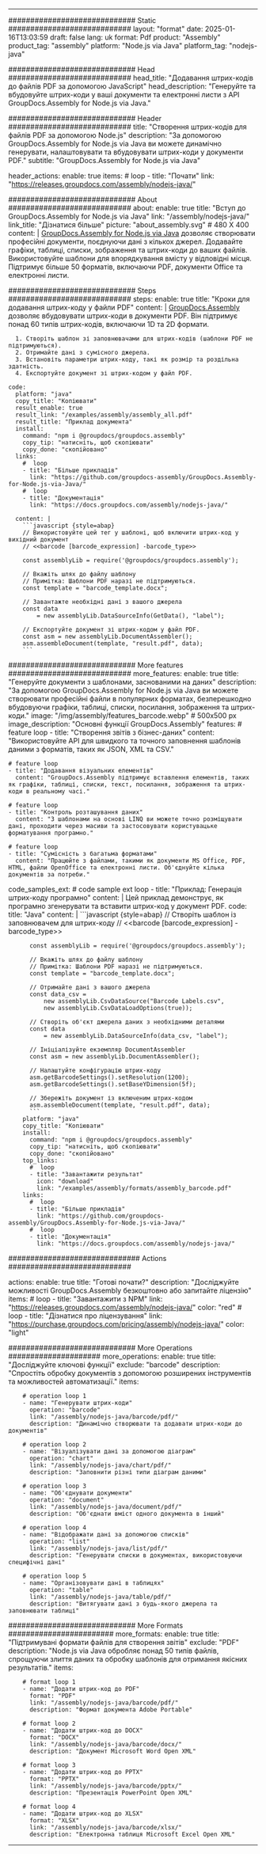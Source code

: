 



---
############################# Static ############################
layout: "format"
date:  2025-01-16T13:03:59
draft: false
lang: uk
format: Pdf
product: "Assembly"
product_tag: "assembly"
platform: "Node.js via Java"
platform_tag: "nodejs-java"

############################# Head ############################
head_title: "Додавання штрих-кодів до файлів PDF за допомогою JavaScript"
head_description: "Генеруйте та вбудовуйте штрих-коди у ваші документи та електронні листи з API GroupDocs.Assembly for Node.js via Java."

############################# Header ############################
title: "Створення штрих-кодів для файлів PDF за допомогою Node.js" 
description: "За допомогою GroupDocs.Assembly for Node.js via Java ви можете динамічно генерувати, налаштовувати та вбудовувати штрих-коди у документи PDF."
subtitle: "GroupDocs.Assembly for Node.js via Java" 

header_actions:
  enable: true
  items:
    #  loop
    - title: "Почати"
      link: "https://releases.groupdocs.com/assembly/nodejs-java/"
      
############################# About ############################
about:
    enable: true
    title: "Вступ до GroupDocs.Assembly for Node.js via Java"
    link: "/assembly/nodejs-java/"
    link_title: "Дізнатися більше"
    picture: "about_assembly.svg" # 480 X 400
    content: |
       [GroupDocs.Assembly for Node.js via Java](/assembly/nodejs-java/) дозволяє створювати професійні документи, поєднуючи дані з кількох джерел. Додавайте графіки, таблиці, списки, зображення та штрих-коди до ваших файлів. Використовуйте шаблони для впорядкування вмісту у відповідні місця. Підтримує більше 50 форматів, включаючи PDF, документи Office та електронні листи.

############################# Steps ############################
steps:
    enable: true
    title: "Кроки для додавання штрих-коду у файли PDF"
    content: |
      [GroupDocs.Assembly](/assembly/nodejs-java/) дозволяє вбудовувати штрих-коди в документи PDF. Він підтримує понад 60 типів штрих-кодів, включаючи 1D та 2D формати.
      
      1. Створіть шаблон зі заповнювачами для штрих-кодів (шаблони PDF не підтримуються).
      2. Отримайте дані з сумісного джерела.
      3. Встановіть параметри штрих-коду, такі як розмір та роздільна здатність.
      4. Експортуйте документ зі штрих-кодом у файл PDF.
   
    code:
      platform: "java"
      copy_title: "Копіювати"
      result_enable: true
      result_link: "/examples/assembly/assembly_all.pdf"
      result_title: "Приклад документа"
      install:
        command: "npm i @groupdocs/groupdocs.assembly"
        copy_tip: "натисніть, щоб скопіювати"
        copy_done: "скопійовано"
      links:
        #  loop
        - title: "Більше прикладів"
          link: "https://github.com/groupdocs-assembly/GroupDocs.Assembly-for-Node.js-via-Java/"
        #  loop
        - title: "Документація"
          link: "https://docs.groupdocs.com/assembly/nodejs-java/"
          
      content: |
        ```javascript {style=abap}
        // Використовуйте цей тег у шаблоні, щоб включити штрих-код у вихідний документ
        // <<barcode [barcode_expression] -barcode_type>>
    
        const assemblyLib = require('@groupdocs/groupdocs.assembly');

        // Вкажіть шлях до файлу шаблону
        // Примітка: Шаблони PDF наразі не підтримуються.
        const template = "barcode_template.docx";

        // Завантажте необхідні дані з вашого джерела
        const data 
            = new assemblyLib.DataSourceInfo(GetData(), "label");

        // Експортуйте документ зі штрих-кодом у файл PDF.
        const asm = new assemblyLib.DocumentAssembler();
        asm.assembleDocument(template, "result.pdf", data);
        ```           

############################# More features ############################
more_features:
  enable: true
  title: "Генеруйте документи з шаблонами, заснованими на даних"
  description: "За допомогою GroupDocs.Assembly for Node.js via Java ви можете створювати професійні файли в популярних форматах, безперешкодно вбудовуючи графіки, таблиці, списки, посилання, зображення та штрих-коди."
  image: "/img/assembly/features_barcode.webp" # 500x500 px
  image_description: "Основні функції GroupDocs.Assembly"
  features:
    # feature loop
    - title: "Створення звітів з бізнес-даних"
      content: "Використовуйте API для швидкого та точного заповнення шаблонів даними з форматів, таких як JSON, XML та CSV."

    # feature loop
    - title: "Додавання візуальних елементів"
      content: "GroupDocs.Assembly підтримує вставлення елементів, таких як графіки, таблиці, списки, текст, посилання, зображення та штрих-коди в реальному часі."

    # feature loop
    - title: "Контроль розташування даних"
      content: "З шаблонами на основі LINQ ви можете точно розміщувати дані, проходити через масиви та застосовувати користувацьке форматування програмно."

    # feature loop
    - title: "Сумісність з багатьма форматами"
      content: "Працюйте з файлами, такими як документи MS Office, PDF, HTML, файли OpenOffice та електронні листи. Об'єднуйте кілька документів за потреби."
      
  code_samples_ext:
    # code sample ext loop
    - title: "Приклад: Генерація штрих-коду програмно"
      content: |
        Цей приклад демонструє, як програмно згенерувати та вставити штрих-код у документ PDF.
      code:
        title: "Java"
        content: |
          ```javascript {style=abap}
          // Створіть шаблон із заповнювачем для штрих-коду
          // <<barcode [barcode_expression] -barcode_type>>
          
          const assemblyLib = require('@groupdocs/groupdocs.assembly');

          // Вкажіть шлях до файлу шаблону
          // Примітка: Шаблони PDF наразі не підтримуються.
          const template = "barcode_template.docx";

          // Отримайте дані з вашого джерела
          const data_csv =
              new assemblyLib.CsvDataSource("Barcode Labels.csv", 
              new assemblyLib.CsvDataLoadOptions(true));

          // Створіть об'єкт джерела даних з необхідними деталями
          const data 
              = new assemblyLib.DataSourceInfo(data_csv, "label");

          // Ініціалізуйте екземпляр DocumentAssembler
          const asm = new assemblyLib.DocumentAssembler();

          // Налаштуйте конфігурацію штрих-коду
          asm.getBarcodeSettings().setResolution(1200);
          asm.getBarcodeSettings().setBaseYDimension(5f);

          // Збережіть документ із включеним штрих-кодом
          asm.assembleDocument(template, "result.pdf", data);
          ```
        platform: "java"
        copy_title: "Копіювати"
        install:
          command: "npm i @groupdocs/groupdocs.assembly"
          copy_tip: "натисніть, щоб скопіювати"
          copy_done: "скопійовано"
        top_links:
          #  loop
          - title: "Завантажити результат"
            icon: "download"
            link: "/examples/assembly/formats/assembly_barcode.pdf"
        links:
          #  loop
          - title: "Більше прикладів"
            link: "https://github.com/groupdocs-assembly/GroupDocs.Assembly-for-Node.js-via-Java/"
          #  loop
          - title: "Документація"
            link: "https://docs.groupdocs.com/assembly/nodejs-java/"
            

            


############################## Actions ############################

actions:
  enable: true
  title: "Готові почати?"
  description: "Досліджуйте можливості GroupDocs.Assembly безкоштовно або запитайте ліцензію"
  items:
    #  loop
    - title: "Завантажити з NPM"
      link: "https://releases.groupdocs.com/assembly/nodejs-java/"
      color: "red"
        #  loop
    - title: "Дізнатися про ліцензування"
      link: "https://purchase.groupdocs.com/pricing/assembly/nodejs-java/"
      color: "light"


############################# More Operations #####################
more_operations:
    enable: true
    title: "Досліджуйте ключові функції"
    exclude: "barcode"
    description: "Спростіть обробку документів з допомогою розширених інструментів та можливостей автоматизації."
    items: 
          
        # operation loop 1
        - name: "Генерувати штрих-коди"
          operation: "barcode"
          link: "/assembly/nodejs-java/barcode/pdf/"
          description: "Динамічно створювати та додавати штрих-коди до документів"

        # operation loop 2
        - name: "Візуалізувати дані за допомогою діаграм"
          operation: "chart"
          link: "/assembly/nodejs-java/chart/pdf/"
          description: "Заповнити різні типи діаграм даними"

        # operation loop 3
        - name: "Об'єднувати документи"
          operation: "document"
          link: "/assembly/nodejs-java/document/pdf/"
          description: "Об'єднати вміст одного документа в інший"

        # operation loop 4
        - name: "Відображати дані за допомогою списків"
          operation: "list"
          link: "/assembly/nodejs-java/list/pdf/"
          description: "Генерувати списки в документах, використовуючи специфічні дані"

        # operation loop 5
        - name: "Організовувати дані в таблицях"
          operation: "table"
          link: "/assembly/nodejs-java/table/pdf/"
          description: "Витягувати дані з будь-якого джерела та заповнювати таблиці"
         
          
############################# More Formats ########################
more_formats:
    enable: true
    title: "Підтримувані формати файлів для створення звітів"
    exclude: "PDF"
    description: "Node.js via Java обробляє понад 50 типів файлів, спрощуючи злиття даних та обробку шаблонів для отримання якісних результатів."
    items: 
          
        # format loop 1
        - name: "Додати штрих-код до PDF"
          format: "PDF"
          link: "/assembly/nodejs-java/barcode/pdf/"
          description: "Формат документа Adobe Portable"
          
        # format loop 2
        - name: "Додати штрих-код до DOCX"
          format: "DOCX"
          link: "/assembly/nodejs-java/barcode/docx/"
          description: "Документ Microsoft Word Open XML"
          
        # format loop 3
        - name: "Додати штрих-код до PPTX"
          format: "PPTX"
          link: "/assembly/nodejs-java/barcode/pptx/"
          description: "Презентація PowerPoint Open XML"
          
        # format loop 4
        - name: "Додати штрих-код до XLSX"
          format: "XLSX"
          link: "/assembly/nodejs-java/barcode/xlsx/"
          description: "Електронна таблиця Microsoft Excel Open XML"


          

---